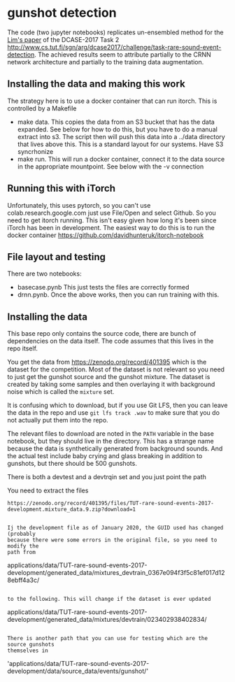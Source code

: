 # gunshot detection
The code (two jupyter notebooks) replicates un-ensembled method for the [Lim's paper](http://www.cs.tut.fi/sgn/arg/dcase2017/documents/challenge_technical_reports/DCASE2017_Lim_204.pdf) of the DCASE-2017 Task 2 http://www.cs.tut.fi/sgn/arg/dcase2017/challenge/task-rare-sound-event-detection. The achieved results seem to attribute partially to the CRNN network architecture and partially to the training data augmentation. 

## Installing the data and making this work
The strategy here is to use a docker container that can run itorch. This is
controlled by a Makefile

- make data. This copies the data from an S3 bucket that has the data expanded.
  See below for how to do this, but you have to do a manual extract into s3. The
script then will push this data into a ../data directory that lives above this.
This is a standard layout for our systems. Have S3 syncrhonize
- make run. This will run a docker container, connect it to the data source in
  the appropriate mountpoint. See below with the -v connection

## Running this with iTorch
Unfortunately, this uses pytorch, so you can't use colab.research.google.com just use File/Open
and select Github. So you need to get itorch running. This isn't easy given how
long it's been since iTorch has been in development. The easiest way to do this
is to run the docker container https://github.com/davidhunteruk/itorch-notebook

## File layout and testing
There are two notebooks:
- basecase.pynb This just tests the files are correctly formed
- drnn.pynb. Once the above works, then you can run training with this.

## Installing the data
This base repo only contains the source code, there are bunch of dependencies on
the data itself. The code assumes that this lives in the repo itself.

You get the data from https://zenodo.org/record/401395 which is the dataset for
the competition. Most of the dataset is not relevant so you need to just get the
gunshot source and the gunshot mixture. The dataset is created by taking some
samples and then overlaying it with background noise which is called the
`mixture` set.

It is confusing which to download, but if you use Git LFS, then you can leave
the data in the repo and use `git lfs track .wav` to make sure that you do not
actually put them into the repo. 

The relevant files to download are noted in the `PATH` variable in the base
notebook, but they should live in the directory. This has a strange name because
the data is synthetically generated from background sounds. And the actual test
include baby crying and glass breaking in addition to gunshots, but there should
be 500 gunshots. 

There is both a devtest and a devtrqin set and you just point the path

You need to extract the files
```
https://zenodo.org/record/401395/files/TUT-rare-sound-events-2017-development.mixture_data.9.zip?download=1


Ij the development file as of January 2020, the GUID used has changed (probably
because there were some errors in the original file, so you need to modify the
path from
```
applications/data/TUT-rare-sound-events-2017-development/generated_data/mixtures_devtrain_0367e094f3f5c81ef017d128ebff4a3c/
```

to the following. This will change if the dataset is ever updated

```
applications/data/TUT-rare-sound-events-2017-development/generated_data/mixtures/devtrain/023402938402834/
```

There is another path that you can use for testing which are the source gunshots
themselves in 

```
'applications/data/TUT-rare-sound-events-2017-development/data/source_data/events/gunshot/'
```

